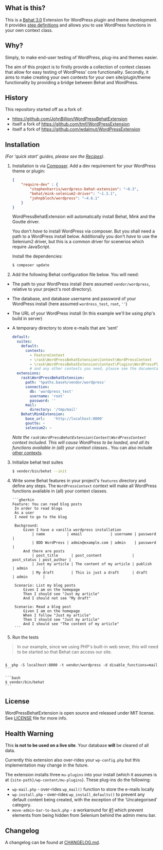 ## What is this?

This is a [Behat 3.0](http://behat.org/en/latest/) Extension for WordPress plugin and theme development. It provides [step definitions](Contexts.md) and allows you to use WordPress functions in your own context class.

## Why?

Simply, to make end-user testing of WordPress, plug-ins and themes easier.

The aim of this project is to firstly provide a collection of context classes that allow
for easy testing of WordPress' core functionality. Secondly, it aims to make creating your
 own contexts for your own site/plugin/theme functionality by providing a bridge between
 Behat and WordPress.

## History

This repository started off as a fork of:

 - <https://github.com/JohnBillion/WordPressBehatExtension>
 - itself a fork of <https://github.com/tmf/WordPressExtension>
 - itself a fork of <https://github.com/wdalmut/WordPressExtension>


## Installation

*(For 'quick start' guides, please see the [Recipes](Recipes.md)).*

1. Installation is via [Composer](https://getcomposer.org/). Add a dev requirement for your WordPress theme or plugin:

    ```json
    {
        "require-dev" : {
            "stephenharris/wordpress-behat-extension": "~0.3",
            "behat/mink-selenium2-driver": "~1.3.1",
            "johnpbloch/wordpress": "~4.6.1"
        }
    }
    ```

    WordPressBehatExtension will automatically install Behat, Mink and the Goutte driver.

    You don't *have* to install WordPress via composer. But you shall need a path to a WordPress install below.
    Additionally you don't *have* to use the Selenium2 driver, but this is a common driver for scenerios which
    require JavaScript.

    Install the dependencies:

    ```bash
    $ composer update
    ```


2. Add the following Behat configuration file below. You will need:

 - The path to your WordPress install (here assumed `vendor/wordpress`, relative to your project's root directory).
 - The database, and database username and password of your WordPress install (here assumed `wordress_test`, `root`, `''`)
 - The URL of your WordPress install (In this example we'll be using php's build in server)
 - A temporary directory to store e-mails that are 'sent'


    ```yaml
    default:
      suites:
        default:
          contexts:
            - FeatureContext
            - \rask\WordPressBehatExtension\Context\WordPressContext
            - \rask\WordPressBehatExtension\Context\Plugins\WordPressPluginContext
            # and any other contexts you need, please see the documentation
      extensions:
        rask\WordPressBehatExtension:
          path: '%paths.base%/vendor/wordpress'
          connection:
            db: 'wordpress_test'
            username: 'root'
            password: ''
          mail:
            directory: '/tmp/mail'
        Behat\MinkExtension:
          base_url:    'http://localhost:8000'
          goutte: ~
          selenium2: ~
    ```

    *Note the `rask\WordPressBehatExtension\Context\WordPressContext` context included. This will cause WordPress to be
    loaded, and all its functions available in (all) your context classes.*. You can also include [other contexts](Contexts.md).


3. Initialize behat test suites

    ```bash
    $ vendor/bin/behat --init
    ```

4. Write some Behat features in your project's `features` directory and define any steps. The `WordPressContext` context will
make all WordPress functions available in (all) your context classes.

       ```gherkin
       Feature: You can read blog posts
        In order to read blogs
        As a user
        I need to go to the blog

        Background:
            Given I have a vanilla wordpress installation
                | name          | email             | username | password |
                | BDD WordPress | admin@example.com | admin    | password |
            And there are posts
                | post_title      | post_content              | post_status | post_author |
                | Just my article | The content of my article | publish     | admin       |
                | My draft        | This is just a draft      | draft       | admin       |

        Scenario: List my blog posts
            Given I am on the homepage
            Then I should see "Just my article"
            And I should not see "My draft"

        Scenario: Read a blog post
            Given I am on the homepage
            When I follow "Just my article"
            Then I should see "Just my article"
            And I should see "The content of my article"
        ```

5. Run the tests


 > In our example, since we using PHP's built-in web sever, this will need to be started so that  Behat can access our site.

 > ```bash
    $  php -S localhost:8000 -t vendor/wordpress -d disable_functions=mail
    ```

    ```bash
    $ vendor/bin/behat
    ```

## License

WordPressBehatExtension is open source and released under MIT license. See [LICENSE](https://github.com/stephenharris/WordPressBehatExtension/blob/develop/LICENSE) file for more info.

## Health Warning

This **is not to be used on a live site**. Your database **will** be cleared of all data.

Currently this extension also over-rides your `wp-config.php` but this implementation may change in the future.

The extension installs three `mu-plugins` into your install (which it assumes is at `{site-path}/wp-content/mu-plugins`). These plug-ins do the following:

 - `wp-mail.php` - over-rides `wp_mail()` function to store the e-mails locally
 - `wp-install.php` - over-rides `wp_install_defaults()` to prevent any default content being created, with the exception of the 'Uncategorised' category.
 - `move-admin-bar-to-back.php` - a workaround for [#1](https://github.com/stephenharris/WordPressBehatExtension/issues/1) which prevent elements from being hidden from Selenium behind the admin menu bar.


## Changelog

A changelog can be found at [CHANGELOG.md](https://github.com/stephenharris/WordPressBehatExtension/blob/develop/CHANGELOG%2Emd).
